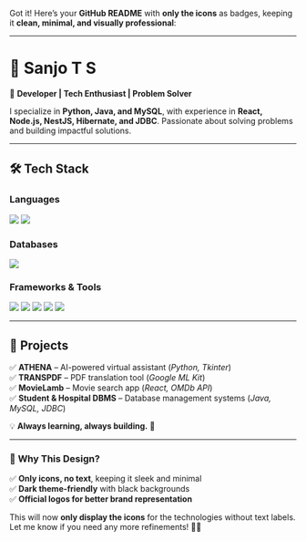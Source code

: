 Got it! Here’s your **GitHub README** with **only the icons** as badges, keeping it **clean, minimal, and visually professional**:  

---

# 👋 **Sanjo T S**  

🚀 **Developer | Tech Enthusiast | Problem Solver**  

I specialize in **Python, Java, and MySQL**, with experience in **React, Node.js, NestJS, Hibernate, and JDBC**. Passionate about solving problems and building impactful solutions.  

---

## 🛠 **Tech Stack**  

### **Languages**  
<p align="left">
  <img src="https://img.shields.io/badge/-Python-000?style=for-the-badge&logo=python" />
  <img src="https://img.shields.io/badge/-Java-000?style=for-the-badge&logo=openjdk" />
</p>  

### **Databases**  
<p align="left">
  <img src="https://img.shields.io/badge/-MySQL-000?style=for-the-badge&logo=mysql" />
</p>  

### **Frameworks & Tools**  
<p align="left">
  <img src="https://img.shields.io/badge/-React-000?style=for-the-badge&logo=react" />
  <img src="https://img.shields.io/badge/-Node.js-000?style=for-the-badge&logo=node.js" />
  <img src="https://img.shields.io/badge/-NestJS-000?style=for-the-badge&logo=nestjs" />
  <img src="https://img.shields.io/badge/-Hibernate-000?style=for-the-badge&logo=hibernate" />
  <img src="https://img.shields.io/badge/-JDBC-000?style=for-the-badge&logo=oracle" />
</p>  

---

## 📌 **Projects**  
✅ **ATHENA** – AI-powered virtual assistant (*Python, Tkinter*)  
✅ **TRANSPDF** – PDF translation tool (*Google ML Kit*)  
✅ **MovieLamb** – Movie search app (*React, OMDb API*)  
✅ **Student & Hospital DBMS** – Database management systems (*Java, MySQL, JDBC*)  

💡 **Always learning, always building.** 🚀  

---

### 🎨 **Why This Design?**  
✅ **Only icons, no text**, keeping it sleek and minimal  
✅ **Dark theme-friendly** with black backgrounds  
✅ **Official logos for better brand representation**  

This will now **only display the icons** for the technologies without text labels. Let me know if you need any more refinements! 🚀🔥
